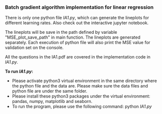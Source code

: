### Batch gradient algorithm implementation for linear regression

There is only one python file *IA1.py*, which can generate the lineplots for different learning rates. Also check out the interactive jupyter notebook. 

The lineplots will be save in the path defined by variable "MSE_plot_save_path" in main function. The lineplots are generated separately. Each execution of python file will also print the MSE value for validation set on the console.

All the questions in the IA1.pdf are covered in the implementation code in *IA1.py*. 

**To run *IA1.py*:**
* Please activate python3 virtual environment in the same directory where the python file and the data are. Please make sure the data files and python file are under the same folder.
* Please install these python3 packages under the virtual environment: pandas, numpy, matplotlib and seaborn.
* To run the program, please use the following command: python *IA1.py*
